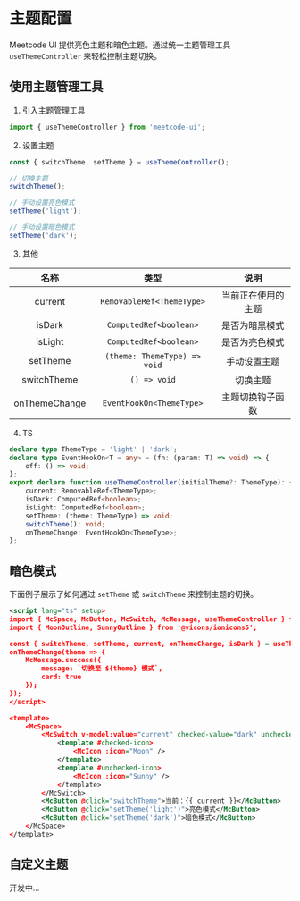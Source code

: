 # 主题配置

Meetcode UI 提供亮色主题和暗色主题。通过统一主题管理工具 `useThemeController` 来轻松控制主题切换。

## 使用主题管理工具

1. 引入主题管理工具

```ts
import { useThemeController } from 'meetcode-ui';
```

2. 设置主题

```ts
const { switchTheme, setTheme } = useThemeController();

// 切换主题
switchTheme();

// 手动设置亮色模式
setTheme('light');

// 手动设置暗色模式
setTheme('dark');
```

3. 其他

|     名称      |             类型             |        说明        |
| :-----------: | :--------------------------: | :----------------: |
|    current    |  `RemovableRef<ThemeType>`   | 当前正在使用的主题 |
|    isDark     |    `ComputedRef<boolean>`    |   是否为暗黑模式   |
|    isLight    |    `ComputedRef<boolean>`    |   是否为亮色模式   |
|   setTheme    | `(theme: ThemeType) => void` |    手动设置主题    |
|  switchTheme  |         `() => void`         |      切换主题      |
| onThemeChange |   `EventHookOn<ThemeType>`   |  主题切换钩子函数  |

4. TS

```ts
declare type ThemeType = 'light' | 'dark';
declare type EventHookOn<T = any> = (fn: (param: T) => void) => {
    off: () => void;
};
export declare function useThemeController(initialTheme?: ThemeType): {
    current: RemovableRef<ThemeType>;
    isDark: ComputedRef<boolean>;
    isLight: ComputedRef<boolean>;
    setTheme: (theme: ThemeType) => void;
    switchTheme(): void;
    onThemeChange: EventHookOn<ThemeType>;
};
```

## 暗色模式

下面例子展示了如何通过 `setTheme` 或 `switchTheme` 来控制主题的切换。

<ThemeSwitcher-zh />

```xml
<script lang="ts" setup>
import { McSpace, McButton, McSwitch, McMessage, useThemeController } from 'meetcode-ui';
import { MoonOutline, SunnyOutline } from '@vicons/ionicons5';

const { switchTheme, setTheme, current, onThemeChange, isDark } = useThemeController();
onThemeChange(theme => {
    McMessage.success({
        message: `切换至 ${theme} 模式`,
        card: true
    });
});
</script>

<template>
    <McSpace>
        <McSwitch v-model:value="current" checked-value="dark" unchecked-value="light" checked-text="Dark" unchecked-text="Light">
            <template #checked-icon>
                <McIcon :icon="Moon" />
            </template>
            <template #unchecked-icon>
                <McIcon :icon="Sunny" />
            </template>
        </McSwitch>
        <McButton @click="switchTheme">当前：{{ current }}</McButton>
        <McButton @click="setTheme('light')">亮色模式</McButton>
        <McButton @click="setTheme('dark')">暗色模式</McButton>
    </McSpace>
</template>
```

## 自定义主题

开发中...
